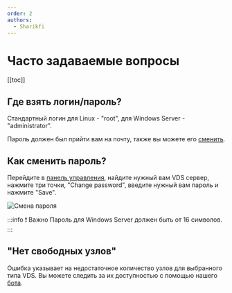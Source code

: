 ```yaml
---
order: 2
authors:
  - Sharikfi
---
```


# Часто задаваемые вопросы

[[toc]]

## Где взять логин/пароль?

Стандартный логин для Linux - "root", для Windows Server - "administrator".

Пароль должен был прийти вам на почту, также вы можете его [сменить](#как-сменить-пароль).

## Как сменить пароль?

Перейдите в [панель управления](https://vm.play2go.cloud), найдите нужный вам VDS сервер, нажмите три точки, "Change password", введите нужный вам пароль и нажмите "Save".

![Смена пароля](/vds/faq/pwd.png)

:::info :exclamation: Важно
Пароль для Windows Server должен быть от 16 символов.
:::

## "Нет свободных узлов"

Ошибка указывает на недостаточное количество узлов для выбранного типа VDS.
Вы можете следить за их доступностью с помощью нашего [бота](https://t.me/play2gostatus_bot).
